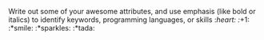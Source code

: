 Write out some of your awesome attributes, and use emphasis (like bold or italics) to identify keywords, programming languages, or skills
:*heart:
:*+1:
:*smile:
:*sparkles:
:*tada:
